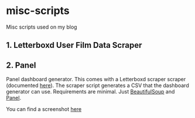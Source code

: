 # misc-scripts
Misc scripts used on my blog

## 1. Letterboxd User Film Data Scraper

## 2. Panel
Panel dashboard generator. This comes with a Letterboxd scraper scraper (documented [here](https://ydkahin.github.io/posts/letterboxd-scraper-i/)). The scraper script generates a CSV that the dashboard generator can use.
Requirements are minimal. Just [BeautifulSoup](https://www.crummy.com/software/BeautifulSoup/bs4/doc/) and [Panel](https://panel.holoviz.org/). 

You can find a screenshot [here](https://i.imgur.com/V1vTFdu.png)

 
